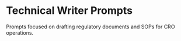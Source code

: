 # Technical Writer Prompts

Prompts focused on drafting regulatory documents and SOPs for CRO operations.
